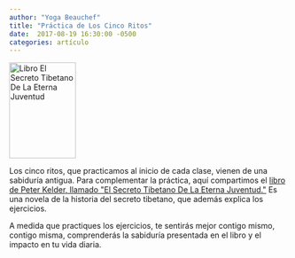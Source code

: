 ```yaml
---
author: "Yoga Beauchef"
title: "Práctica de Los Cinco Ritos"
date:  2017-08-19 16:30:00 -0500
categories: artículo
---
```


<img src="{{ site.url }}/assets/img/posts/2017-08-19-cinco-ritos.jpg" class="img-responsive img-thumbnail gap-left pull-right" alt="Libro El Secreto Tibetano De La Eterna Juventud" width="120" height="173" />

Los cinco ritos, que practicamos al inicio de cada clase, vienen de una sabiduría antigua. Para complementar la práctica, aquí compartimos el [libro de Peter Kelder, llamado "El Secreto Tibetano De La Eterna Juventud."](https://drive.google.com/file/d/0BxMEzPh8uhdsUkoxdzlVYlY3OEk/view?usp=sharing) Es una novela de la historia del secreto tibetano, que además explica los ejercicios.

A medida que practiques los ejercicios, te sentirás mejor contigo mismo, contigo misma, comprenderás la sabiduría presentada en el libro y el impacto en tu vida diaria.
